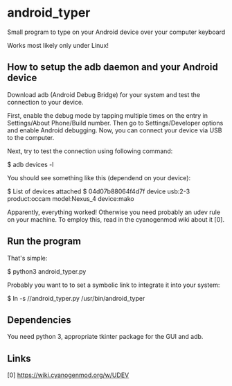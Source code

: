 # android_typer
Small program to type on your Android device over your computer keyboard

Works most likely only under Linux!

How to setup the adb daemon and your Android device
----------------------------------------------------

Download adb (Android Debug Bridge) for your system and test the connection to
your device.

First, enable the debug mode by tapping multiple times on the entry in
Settings/About Phone/Build number. Then go to Settings/Developer options
and enable Android debugging. Now, you can connect your device via USB to the
computer.

Next, try to test the connection using following command:

$ adb devices -l

You should see something like this (dependend on your device):

$ List of devices attached
$ 04d07b88064f4d7f       device usb:2-3 product:occam model:Nexus_4 device:mako

Apparently, everything worked! Otherwise you need probably an udev rule on your
machine. To employ this, read in the cyanogenmod wiki about it [0].

Run the program
---------------

That's simple:

$ python3 android_typer.py

Probably you want to to set a symbolic link to integrate it into your system:

$ ln -s /<path to android_typer>/android_typer.py /usr/bin/android_typer

Dependencies
------------

You need python 3, appropriate tkinter package for the GUI and adb.

Links
-----

[0] https://wiki.cyanogenmod.org/w/UDEV
